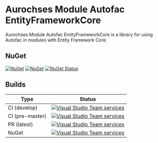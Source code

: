# Aurochses Module Autofac EntityFrameworkCore

Aurochses Module Autofac EntityFrameworkCore is a library for using Autofac in modules with Entity Framework Core.

## NuGet

[![NuGet](https://img.shields.io/nuget/v/Aurochses.Module.Autofac.EntityFrameworkCore.svg?style=flat-square)](https://www.nuget.org/packages/Aurochses.Module.Autofac.EntityFrameworkCore)
[![NuGet](https://img.shields.io/nuget/dt/Aurochses.Module.Autofac.EntityFrameworkCore.svg?style=flat-square)](https://www.nuget.org/packages/Aurochses.Module.Autofac.EntityFrameworkCore)
[![NuGet Status](http://nugetstatus.com/Aurochses.Module.Autofac.EntityFrameworkCore.png)](http://nugetstatus.com/packages/Aurochses.Module.Autofac.EntityFrameworkCore)

## Builds

Type            | Status 
----------------|--------
CI (develop)    | [![Visual Studio Team services](https://img.shields.io/vso/build/aurochses/784be346-9d3f-458f-95d8-5f1a8b5e1227/313.svg?style=flat-square)](https://aurochses.visualstudio.com/Aurochses.CSharp/_build/index?definitionId=313)
CI (pre-master) | [![Visual Studio Team services](https://img.shields.io/vso/build/aurochses/784be346-9d3f-458f-95d8-5f1a8b5e1227/314.svg?style=flat-square)](https://aurochses.visualstudio.com/Aurochses.CSharp/_build/index?definitionId=314)
PR (latest)     | [![Visual Studio Team services](https://img.shields.io/vso/build/aurochses/784be346-9d3f-458f-95d8-5f1a8b5e1227/315.svg?style=flat-square)](https://aurochses.visualstudio.com/Aurochses.CSharp/_build/index?definitionId=315)
NuGet           | [![Visual Studio Team services](https://img.shields.io/vso/build/aurochses/784be346-9d3f-458f-95d8-5f1a8b5e1227/316.svg?style=flat-square)](https://aurochses.visualstudio.com/Aurochses.CSharp/_build/index?definitionId=316)